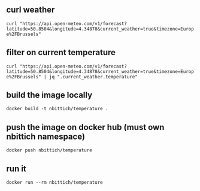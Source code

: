 
## curl weather

`curl "https://api.open-meteo.com/v1/forecast?latitude=50.8504&longitude=4.34878&current_weather=true&timezone=Europe%2FBrussels"`

## filter on current temperature

`curl "https://api.open-meteo.com/v1/forecast?latitude=50.8504&longitude=4.34878&current_weather=true&timezone=Europe%2FBrussels" | jq ".current_weather.temperature"`

## build the image locally

`docker build -t nbittich/temperature .`

## push the image on docker hub (must own nbittich namespace)

`docker push nbittich/temperature`

## run it

`docker run --rm nbittich/temperature`
